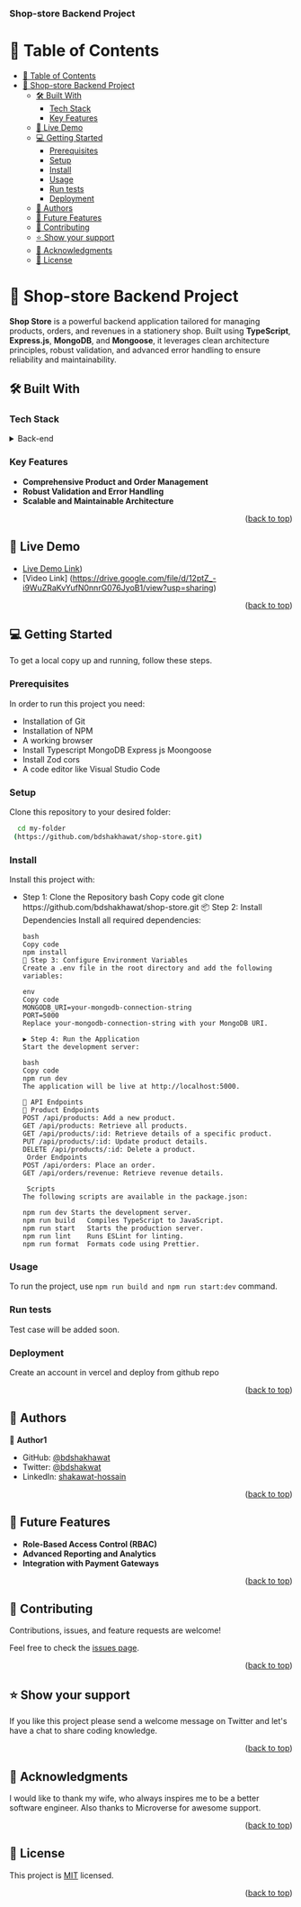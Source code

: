    


  <!-- You are encouraged to replace this logo with your own! Otherwise you can also remove it. -->

  <h3><b>Shop-store Backend Project </b></h3>

</div>

<!-- TABLE OF CONTENTS -->

# 📗 Table of Contents

- [📗 Table of Contents](#-table-of-contents)
- [📖 Shop-store Backend Project ](#-shop-store-backend-project-)
  - [🛠 Built With ](#-built-with-)
    - [Tech Stack ](#tech-stack-)
    - [Key Features ](#key-features-)
  - [🚀 Live Demo ](#-live-demo-)
  - [💻 Getting Started ](#-getting-started-)
    - [Prerequisites](#prerequisites)
    - [Setup](#setup)
    - [Install](#install)
    - [Usage](#usage)
    - [Run tests](#run-tests)
    - [Deployment](#deployment)
  - [👥 Authors ](#-authors-)
  - [🔭 Future Features ](#-future-features-)
  - [🤝 Contributing ](#-contributing-)
  - [⭐️ Show your support ](#️-show-your-support-)
  - [🙏 Acknowledgments ](#-acknowledgments-)
  - [📝 License ](#-license-)

<!-- PROJECT DESCRIPTION -->

# 📖 Shop-store Backend Project <a name="about-project"></a>


**Shop Store** is a powerful backend application tailored for managing products, orders, and revenues in a stationery shop. Built using **TypeScript**, **Express.js**, **MongoDB**, and **Mongoose**, it leverages clean architecture principles, robust validation, and advanced error handling to ensure reliability and maintainability.

## 🛠 Built With <a name="built-with"></a>

### Tech Stack <a name="tech-stack"></a>


<details>
  <summary>Back-end</summary>
  <ul>
    <li>Typescript Express.js MongoDB Mongoose </li>
  </ul>
</details>


<!-- Features -->

### Key Features <a name="key-features"></a>

- **Comprehensive Product and Order Management**
- **Robust Validation and Error Handling**
- **Scalable and Maintainable Architecture**

<p align="right">(<a href="#readme-top">back to top</a>)</p>


## 🚀 Live Demo <a name="live-demo"></a>

- [Live Demo Link](https://shop-store-jade.vercel.app/))
- [Video Link] (https://drive.google.com/file/d/12ptZ_-i9WuZRaKvYufN0nnrG076JyoB1/view?usp=sharing)

<p align="right">(<a href="#readme-top">back to top</a>)</p>


<!-- GETTING STARTED -->

## 💻 Getting Started <a name="getting-started"></a>

To get a local copy up and running, follow these steps.

### Prerequisites

In order to run this project you need:


 <ul>
    <li>Installation of Git</li>
    <li>Installation of NPM</li>
    <li>A working browser</li>
    <li>Install Typescript MongoDB Express js Moongoose</li>
    <li>Install Zod cors</li>
    <li>A code editor like Visual Studio Code</li>
  </ul>

### Setup

Clone this repository to your desired folder:


```sh
  cd my-folder
 (https://github.com/bdshakhawat/shop-store.git)
```

### Install

Install this project with:

<ul>
  
  <li>Step 1: Clone the Repository
    bash
    Copy code
    git clone https://github.com/bdshakhawat/shop-store.git
    📦 Step 2: Install Dependencies
    Install all required dependencies:

    bash
    Copy code
    npm install
    🔧 Step 3: Configure Environment Variables
    Create a .env file in the root directory and add the following variables:

    env
    Copy code
    MONGODB_URI=your-mongodb-connection-string
    PORT=5000
    Replace your-mongodb-connection-string with your MongoDB URI.

    ▶️ Step 4: Run the Application
    Start the development server:

    bash
    Copy code
    npm run dev
    The application will be live at http://localhost:5000.

    📡 API Endpoints
    📝 Product Endpoints
    POST /api/products: Add a new product.
    GET /api/products: Retrieve all products.
    GET /api/products/:id: Retrieve details of a specific product.
    PUT /api/products/:id: Update product details.
    DELETE /api/products/:id: Delete a product.
     Order Endpoints
    POST /api/orders: Place an order.
    GET /api/orders/revenue: Retrieve revenue details.
         
     Scripts
    The following scripts are available in the package.json:
    
    npm run dev	Starts the development server.
    npm run build	Compiles TypeScript to JavaScript.
    npm run start	Starts the production server.
    npm run lint	Runs ESLint for linting.
    npm run format	Formats code using Prettier.
</li>
</ul>

### Usage

To run the project, use  ```npm run build and npm run start:dev``` command.



### Run tests

Test case will be added soon.


### Deployment

Create an account in vercel and deploy from github repo


<p align="right">(<a href="#readme-top">back to top</a>)</p>

<!-- AUTHORS -->

## 👥 Authors <a name="authors"></a>


👤 **Author1**

- GitHub: [@bdshakhawat](https://github.com/bdshakhawat)
- Twitter: [@bdshakwat](https://twitter.com/bdshakwat)
- LinkedIn: [shakawat-hossain](https://www.linkedin.com/in/shakawat-hossain)

<p align="right">(<a href="#readme-top">back to top</a>)</p>

<!-- FUTURE FEATURES -->

## 🔭 Future Features <a name="future-features"></a>

- **Role-Based Access Control (RBAC)**
- **Advanced Reporting and Analytics**
- **Integration with Payment Gateways**

<p align="right">(<a href="#readme-top">back to top</a>)</p>

<!-- CONTRIBUTING -->

## 🤝 Contributing <a name="contributing"></a>

Contributions, issues, and feature requests are welcome!

Feel free to check the [issues page](../../issues/).

<p align="right">(<a href="#readme-top">back to top</a>)</p>

<!-- SUPPORT -->

## ⭐️ Show your support <a name="support"></a>

If you like this project please send a welcome message on Twitter and let's have a chat to share coding knowledge.

<p align="right">(<a href="#readme-top">back to top</a>)</p>

<!-- ACKNOWLEDGEMENTS -->

## 🙏 Acknowledgments <a name="acknowledgements"></a>

I would like to thank my wife, who always inspires me to be a better software engineer. Also thanks to Microverse for awesome support.

<p align="right">(<a href="#readme-top">back to top</a>)</p>

<!-- LICENSE -->

## 📝 License <a name="license"></a>

This project is [MIT](./LICENSE) licensed.

<p align="right">(<a href="#readme-top">back to top</a>)</p>



